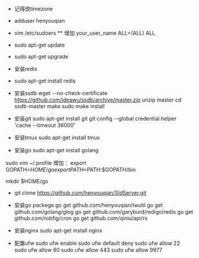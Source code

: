 * 记得改timezone

* adduser henyouqian
* vim /etc/sudoers
** 增加 your_user_name ALL=(ALL) ALL
* sudo apt-get update
* sudo apt-get upgrade

- 安装redis
* sudo apt-get install redis

- 安装ssdb
wget --no-check-certificate https://github.com/ideawu/ssdb/archive/master.zip
unzip master
cd ssdb-master
make
sudo make install

- 安装git
sudo apt-get install git
git config --global credential.helper 'cache --timeout 36000'

- 安装tmux
sudo apt-get install tmux

- 安装go
sudo apt-get install golang

sudo vim ~/.profile
增加：
export GOPATH=$HOME/go
export PATH=$PATH:$GOPATH/bin

mkdir $HOME/go

- git clone https://github.com/henyouqian/SldServer.git

- 安装go packege
go get github.com/henyouqian/lwutil
go get github.com/golang/glog
go get github.com/garyburd/redigo/redis
go get github.com/robfig/cron
go get github.com/qiniu/api/rs

- 安装nginx
sudo apt-get install nginx

- 配置ufw
sudo ufw enable
sudo ufw default deny 
sudo ufw allow 22
sudo ufw allow 80
sudo ufw allow 443
sudo ufw allow 9977
